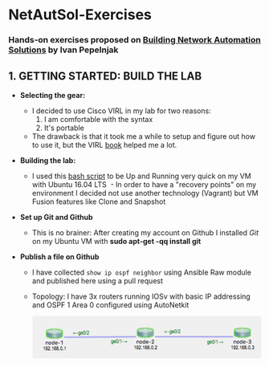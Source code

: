 # NetAutSol-Exercises
### Hands-on exercises proposed on [Building Network Automation Solutions](http://www.ipspace.net/Building_Network_Automation_Solutions) by Ivan Pepelnjak

## 1. GETTING STARTED: BUILD THE LAB
- **Selecting the gear:** 
  - I decided to use Cisco VIRL in my lab for two reasons:
    1. I am comfortable with the syntax
    2. It's portable
  - The drawback is that it took me a while to setup and figure out how to use it, but the VIRL [book](https://www.amazon.com/VIRL-BOOK-Step-Step-Internet-ebook/dp/B01M0N517P) helped me a lot.
  
- **Building the lab:**
  - I used this [bash script](https://github.com/ipspace/NetOpsWorkshop/blob/master/install/install.sh) to be Up and Running very quick on my VM with Ubuntu 16.04 LTS
  - In order to have a "recovery points" on my environment I decided not use another technology (Vagrant) but VM Fusion features like Clone and Snapshot

- **Set up Git and Github**
  - This is no brainer: After creating my account on Github I installed *Git* on my Ubuntu VM with **sudo apt-get -qq install git**
  
- **Publish a file on Github**
  - I have collected `show ip ospf neighbor` using Ansible Raw module and published here using a pull request
  - Topology: I have 3x routers running IOSv with basic IP addressing and OSPF 1 Area 0 configured using AutoNetkit
  
     ![My Topology](https://github.com/Cotomacio/NetAutSol-Exercises/blob/master/1-getting-started-topo.png)

     
